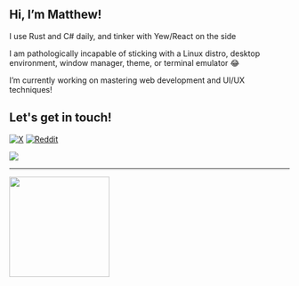 [x]: https://x.com/mabla0531
[reddit]: https://www.reddit.com/user/mblan180131/
[discord]: https://discord.com/users/1080161855521181828

## Hi, I’m Matthew!

I use Rust and C# daily, and tinker with Yew/React on the side 

I am pathologically incapable of sticking with a Linux distro, desktop environment, window manager, theme, or terminal emulator 😂

I’m currently working on mastering web development and UI/UX techniques!

## Let's get in touch!

[![X](https://img.shields.io/badge/X-%23000000.svg?style=for-the-badge&logo=X&logoColor=white)][x]
[![Reddit](https://img.shields.io/badge/Reddit-FF4500?style=for-the-badge&logo=reddit&logoColor=white)][reddit]

<img src="https://img.shields.io/badge/discord%3A-matthewbl1041-blue"/>

---

<img height="180em" src="https://github-readme-stats.vercel.app/api/top-langs/?username=mabla0531&show_icons=true&hide_border=true&layout=compact&langs_count=8"/>
